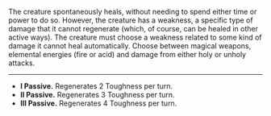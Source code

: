 The creature spontaneously heals, without needing to spend either time or power to do so. However, the creature has a weakness, a specific type of damage that it cannot regenerate (which, of course, can be healed in other active ways). The creature must choose a weakness related to some kind of damage it cannot heal automatically. Choose between magical weapons, elemental energies (fire or acid) and damage from either holy or unholy attacks.

---
- **I Passive.** Regenerates 2 Toughness per turn. 
- **II Passive.** Regenerates 3 Toughness per turn. 
- **III Passive.** Regenerates 4 Toughness per turn.
